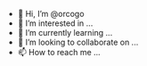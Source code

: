 - 👋 Hi, I’m @orcogo
- 👀 I’m interested in ...
- 🌱 I’m currently learning ...
- 💞️ I’m looking to collaborate on ...
- 📫 How to reach me ...

<!---
orcogo/orcogo is a ✨ special ✨ repository because its `README.md` (this file) appears on your GitHub profile.
You can click the Preview link to take a look at your changes.
--->
